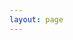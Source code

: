 ```yaml
---
layout: page
---
```

<script setup>
import {
  VPTeamPage,
  VPTeamPageTitle,
  VPTeamMembers
} from 'vitepress/theme';

const members = [
  {
    avatar: 'https://www.github.com/laolarou726.png',
    name: '老臘肉',
    title: '建立者',
    links: [
      { icon: 'github', link: 'https://github.com/laolarou726' }
    ]
  },
  {
    avatar: 'https://github.com/CodingEric.png',
    name: 'CodingEric',
    title: 'UI / UX',
    links: [
      { icon: 'github', link: 'https://github.com/CodingEric' }
    ]
  },
  {
    avatar: 'https://github.com/leon-o.png',
    name: 'Leon',
    title: 'UI、後端服務、運維',
    links: [
      { icon: 'github', link: 'https://github.com/leon-o' }
    ]
  },
  {
    avatar: 'https://github.com/komorebi64.png',
    name: 'Croteco',
    title: '後端服務、運維',
    links: [
      { icon: 'github', link: 'https://github.com/komorebi64' }
    ]
  },
  {
    avatar: 'https://github.com/fr1g.png',
    name: '法棍',
    title: '前端、MC 伺服器運維',
    links: [
      { icon: 'github', link: 'https://github.com/fr1g' }
    ]
  }
];

</script>

<VPTeamPage>
  <VPTeamPageTitle>
    <template #title>
      我們的團隊
    </template>
    <template #lead>
        Corona Studio（日冕工作室）是以 Minecraft 遊戲第三方服務為業務核心的、由專業人士和愛好者組成的團隊，前身是 CMFL 啟動器開發組，
    </template>
  </VPTeamPageTitle>
  <VPTeamMembers
    :members="members"
  />
</VPTeamPage>
